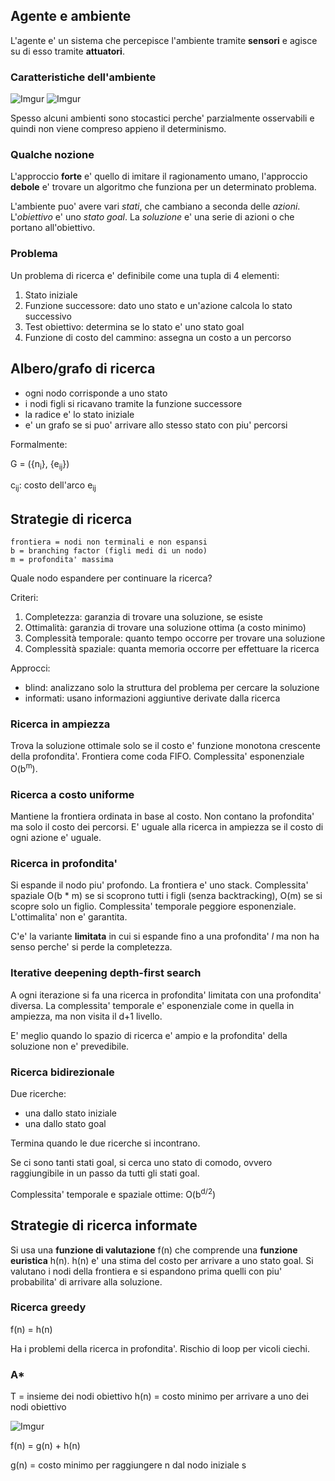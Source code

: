 ## Agente e ambiente

L'agente e' un sistema che percepisce l'ambiente tramite **sensori** e agisce su di esso tramite **attuatori**.

### Caratteristiche dell'ambiente

![Imgur](https://i.imgur.com/IMrCMEx.png)
![Imgur](https://i.imgur.com/j5FeDdh.png)

Spesso alcuni ambienti sono stocastici perche' parzialmente osservabili e quindi non viene compreso appieno il determinismo.

### Qualche nozione

L'approccio **forte** e' quello di imitare il ragionamento umano, l'approccio **debole** e' trovare un algoritmo che funziona per un determinato problema.

L'ambiente puo' avere vari *stati*, che cambiano a seconda delle *azioni*. L'*obiettivo* e' uno *stato goal*. La *soluzione* e' una serie di azioni o che portano all'obiettivo.

### Problema

Un problema di ricerca e' definibile come una tupla di 4 elementi:
1. Stato iniziale
2. Funzione successore: dato uno stato e un'azione calcola lo stato successivo
3. Test obiettivo: determina se lo stato e' uno stato goal
4. Funzione di costo del cammino: assegna un costo a un percorso

## Albero/grafo di ricerca

- ogni nodo corrisponde a uno stato
- i nodi figli si ricavano tramite la funzione successore
- la radice e' lo stato iniziale
- e' un grafo se si puo' arrivare allo stesso stato con piu' percorsi

Formalmente:

G = ({n<sub>i</sub>}, {e<sub>ij</sub>})

c<sub>ij</sub>: costo dell'arco e<sub>ij</sub>

## Strategie di ricerca

```
frontiera = nodi non terminali e non espansi
b = branching factor (figli medi di un nodo)
m = profondita' massima
```

Quale nodo espandere per continuare la ricerca?

Criteri:
1. Completezza: garanzia di trovare una soluzione, se esiste
2. Ottimalità: garanzia di trovare una soluzione ottima (a costo minimo)
3. Complessità temporale: quanto tempo occorre per trovare una soluzione
4. Complessità spaziale: quanta memoria occorre per effettuare la ricerca

Approcci:
- blind: analizzano solo la struttura del problema per cercare la soluzione
- informati: usano informazioni aggiuntive derivate dalla ricerca

### Ricerca in ampiezza

Trova la soluzione ottimale solo se il costo e' funzione monotona crescente della profondita'. Frontiera come coda FIFO. Complessita' esponenziale O(b<sup>m</sup>).

### Ricerca a costo uniforme

Mantiene la frontiera ordinata in base al costo. Non contano la profondita' ma solo il costo dei percorsi. E' uguale alla ricerca in ampiezza se il costo di ogni azione e' uguale.

### Ricerca in profondita'

Si espande il nodo piu' profondo. La frontiera e' uno stack. Complessita' spaziale O(b * m) se si scoprono tutti i figli (senza backtracking), O(m) se si scopre solo un figlio. Complessita' temporale peggiore esponenziale. L'ottimalita' non e' garantita.

C'e' la variante **limitata** in cui si espande fino a una profondita' *l* ma non ha senso perche' si perde la completezza.

### Iterative deepening depth-first search

A ogni iterazione si fa una ricerca in profondita' limitata con una profondita' diversa. La complessita' temporale e' esponenziale come in quella in ampiezza, ma non visita il d+1 livello.

E' meglio quando lo spazio di ricerca e' ampio e la profondita' della soluzione non e' prevedibile.

### Ricerca bidirezionale

Due ricerche:
- una dallo stato iniziale
- una dallo stato goal

Termina quando le due ricerche si incontrano.

Se ci sono tanti stati goal, si cerca uno stato di comodo, ovvero raggiungibile in un passo da tutti gli stati goal.

Complessita' temporale e spaziale ottime: O(b<sup>d/2</sup>)

## Strategie di ricerca informate

Si usa una **funzione di valutazione** f(n) che comprende una **funzione euristica** h(n). h(n) e' una stima del costo per arrivare a uno stato goal. Si valutano i nodi della frontiera e si espandono prima quelli con piu' probabilita' di arrivare alla soluzione.

### Ricerca greedy

f(n) = h(n)

Ha i problemi della ricerca in profondita'. Rischio di loop per vicoli ciechi.

### A*

T = insieme dei nodi obiettivo
h(n) = costo minimo per arrivare a uno dei nodi obiettivo

![Imgur](https://i.imgur.com/DgVQMYF.png)

f(n) = g(n) + h(n)

g(n) = costo minimo per raggiungere n dal nodo iniziale s
